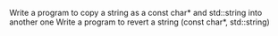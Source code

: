 Write a program to copy a string as a const char* and std::string into another one
Write a program to revert a string (const char*, std::string)
